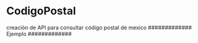 # CodigoPostal
creación de API para consultar código postal de mexico
 ############# Ejemplo #############
